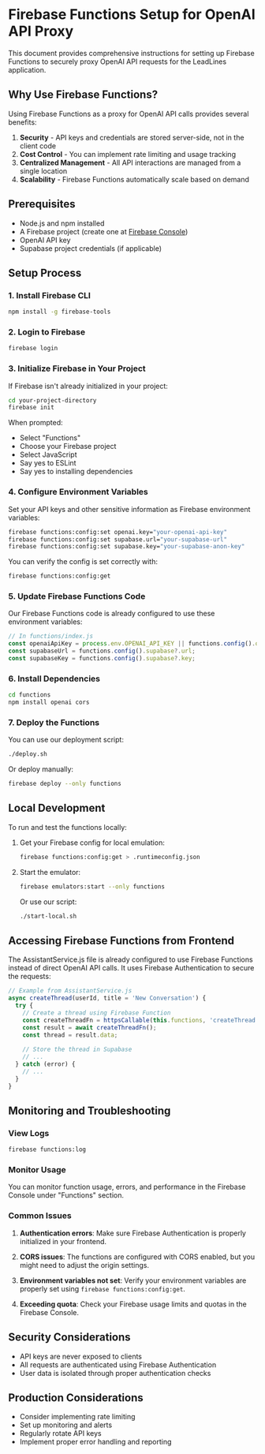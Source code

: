 # Firebase Functions Setup for OpenAI API Proxy

This document provides comprehensive instructions for setting up Firebase Functions to securely proxy OpenAI API requests for the LeadLines application.

## Why Use Firebase Functions?

Using Firebase Functions as a proxy for OpenAI API calls provides several benefits:

1. **Security** - API keys and credentials are stored server-side, not in the client code
2. **Cost Control** - You can implement rate limiting and usage tracking
3. **Centralized Management** - All API interactions are managed from a single location
4. **Scalability** - Firebase Functions automatically scale based on demand

## Prerequisites

- Node.js and npm installed
- A Firebase project (create one at [Firebase Console](https://console.firebase.google.com/))
- OpenAI API key
- Supabase project credentials (if applicable)

## Setup Process

### 1. Install Firebase CLI

```bash
npm install -g firebase-tools
```

### 2. Login to Firebase

```bash
firebase login
```

### 3. Initialize Firebase in Your Project

If Firebase isn't already initialized in your project:

```bash
cd your-project-directory
firebase init
```

When prompted:
- Select "Functions"
- Choose your Firebase project
- Select JavaScript
- Say yes to ESLint
- Say yes to installing dependencies

### 4. Configure Environment Variables

Set your API keys and other sensitive information as Firebase environment variables:

```bash
firebase functions:config:set openai.key="your-openai-api-key"
firebase functions:config:set supabase.url="your-supabase-url"
firebase functions:config:set supabase.key="your-supabase-anon-key"
```

You can verify the config is set correctly with:

```bash
firebase functions:config:get
```

### 5. Update Firebase Functions Code

Our Firebase Functions code is already configured to use these environment variables:

```javascript
// In functions/index.js
const openaiApiKey = process.env.OPENAI_API_KEY || functions.config().openai?.key;
const supabaseUrl = functions.config().supabase?.url;
const supabaseKey = functions.config().supabase?.key;
```

### 6. Install Dependencies

```bash
cd functions
npm install openai cors
```

### 7. Deploy the Functions

You can use our deployment script:

```bash
./deploy.sh
```

Or deploy manually:

```bash
firebase deploy --only functions
```

## Local Development

To run and test the functions locally:

1. Get your Firebase config for local emulation:
   ```bash
   firebase functions:config:get > .runtimeconfig.json
   ```

2. Start the emulator:
   ```bash
   firebase emulators:start --only functions
   ```

   Or use our script:
   ```bash
   ./start-local.sh
   ```

## Accessing Firebase Functions from Frontend

The AssistantService.js file is already configured to use Firebase Functions instead of direct OpenAI API calls. It uses Firebase Authentication to secure the requests:

```javascript
// Example from AssistantService.js
async createThread(userId, title = 'New Conversation') {
  try {
    // Create a thread using Firebase Function
    const createThreadFn = httpsCallable(this.functions, 'createThread');
    const result = await createThreadFn();
    const thread = result.data;
    
    // Store the thread in Supabase
    // ...
  } catch (error) {
    // ...
  }
}
```

## Monitoring and Troubleshooting

### View Logs

```bash
firebase functions:log
```

### Monitor Usage

You can monitor function usage, errors, and performance in the Firebase Console under "Functions" section.

### Common Issues

1. **Authentication errors**: Make sure Firebase Authentication is properly initialized in your frontend.

2. **CORS issues**: The functions are configured with CORS enabled, but you might need to adjust the origin settings.

3. **Environment variables not set**: Verify your environment variables are properly set using `firebase functions:config:get`.

4. **Exceeding quota**: Check your Firebase usage limits and quotas in the Firebase Console.

## Security Considerations

- API keys are never exposed to clients
- All requests are authenticated using Firebase Authentication
- User data is isolated through proper authentication checks

## Production Considerations

- Consider implementing rate limiting
- Set up monitoring and alerts
- Regularly rotate API keys
- Implement proper error handling and reporting 